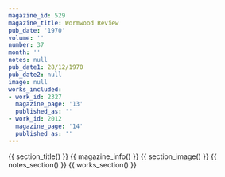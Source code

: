 ```yaml
---
magazine_id: 529
magazine_title: Wormwood Review
pub_date: '1970'
volume: ''
number: 37
month: ''
notes: null
pub_date1: 28/12/1970
pub_date2: null
image: null
works_included:
- work_id: 2327
  magazine_page: '13'
  published_as: ''
- work_id: 2012
  magazine_page: '14'
  published_as: ''
---
```


{{ section_title() }}
{{ magazine_info() }}
{{ section_image() }}
{{ notes_section() }}
{{ works_section() }}
